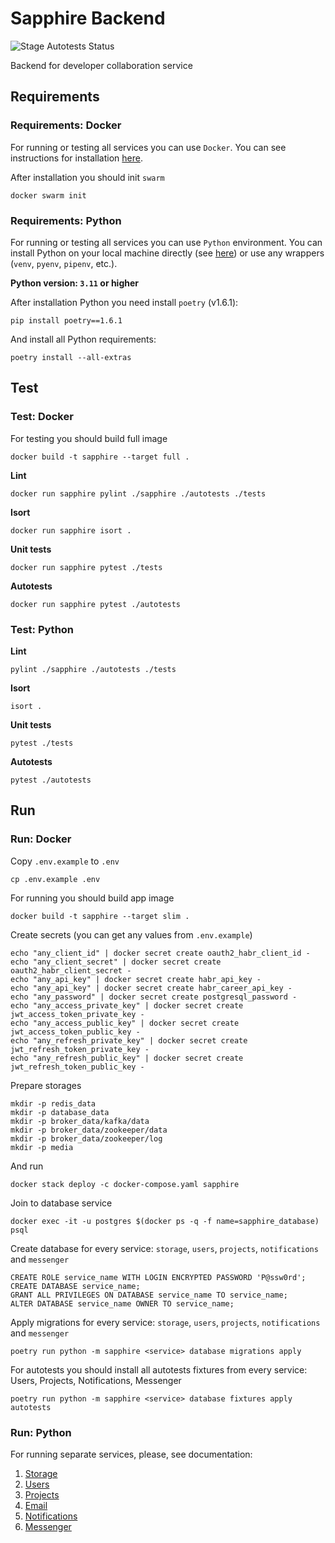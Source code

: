 # Sapphire Backend

![Stage Autotests Status](https://github.com/habralab/sapphire-team-back/actions/workflows/autotests-stage.yaml/badge.svg)

Backend for developer collaboration service

## Requirements

### Requirements: Docker

For running or testing all services you can use `Docker`. You can see instructions for installation
[here](https://docs.docker.com/engine/install/).

After installation you should init `swarm`
```shell
docker swarm init 
```

### Requirements: Python

For running or testing all services you can use `Python` environment. You can install Python on
your local machine directly (see [here](https://www.python.org/downloads/)) or use any wrappers
(`venv`, `pyenv`, `pipenv`, etc.).

**Python version: `3.11` or higher**

After installation Python you need install `poetry` (v1.6.1):
```shell
pip install poetry==1.6.1
```
And install all Python requirements:
```shell
poetry install --all-extras
```

## Test

### Test: Docker

For testing you should build full image

```shell
docker build -t sapphire --target full . 
```

**Lint**
```shell
docker run sapphire pylint ./sapphire ./autotests ./tests
```

**Isort**
```shell
docker run sapphire isort .
```

**Unit tests**
```shell
docker run sapphire pytest ./tests
```

**Autotests**
```shell
docker run sapphire pytest ./autotests
```

### Test: Python

**Lint**
```shell
pylint ./sapphire ./autotests ./tests
```

**Isort**
```shell
isort .
```

**Unit tests**
```shell
pytest ./tests
```

**Autotests**
```shell
pytest ./autotests
```

## Run

### Run: Docker

Copy `.env.example` to `.env`
```shell
cp .env.example .env
```

For running you should build app image
```shell
docker build -t sapphire --target slim .
```

Create secrets (you can get any values from `.env.example`)
```shell
echo "any_client_id" | docker secret create oauth2_habr_client_id -
echo "any_client_secret" | docker secret create oauth2_habr_client_secret -
echo "any_api_key" | docker secret create habr_api_key -
echo "any_api_key" | docker secret create habr_career_api_key -
echo "any_password" | docker secret create postgresql_password -
echo "any_access_private_key" | docker secret create jwt_access_token_private_key -
echo "any_access_public_key" | docker secret create jwt_access_token_public_key -
echo "any_refresh_private_key" | docker secret create jwt_refresh_token_private_key -
echo "any_refresh_public_key" | docker secret create jwt_refresh_token_public_key -
```

Prepare storages
```shell
mkdir -p redis_data
mkdir -p database_data
mkdir -p broker_data/kafka/data
mkdir -p broker_data/zookeeper/data
mkdir -p broker_data/zookeeper/log
mkdir -p media
```

And run
```shell
docker stack deploy -c docker-compose.yaml sapphire
```

Join to database service
```shell
docker exec -it -u postgres $(docker ps -q -f name=sapphire_database) psql
```

Create database for every service: `storage`, `users`, `projects`, `notifications` and `messenger`
```shell
CREATE ROLE service_name WITH LOGIN ENCRYPTED PASSWORD 'P@ssw0rd';
CREATE DATABASE service_name;
GRANT ALL PRIVILEGES ON DATABASE service_name TO service_name;
ALTER DATABASE service_name OWNER TO service_name;
```

Apply migrations for every service: `storage`, `users`, `projects`, `notifications` and `messenger`
```shell
poetry run python -m sapphire <service> database migrations apply
```

For autotests you should install all autotests fixtures from every service: Users, Projects,
Notifications, Messenger
```shell
poetry run python -m sapphire <service> database fixtures apply autotests
```

### Run: Python

For running separate services, please, see documentation:
1. [Storage](sapphire/storage/README.md)
2. [Users](sapphire/users/README.md)
3. [Projects](sapphire/projects/README.md)
4. [Email](sapphire/email/README.md)
5. [Notifications](sapphire/notifications/README.md)
6. [Messenger](sapphire/messenger/README.md)
